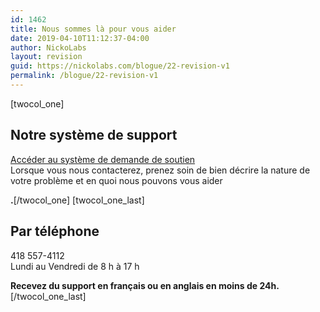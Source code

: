 ```yaml
---
id: 1462
title: Nous sommes là pour vous aider
date: 2019-04-10T11:12:37-04:00
author: NickoLabs
layout: revision
guid: https://nickolabs.com/blogue/22-revision-v1
permalink: /blogue/22-revision-v1
---
```

[twocol_one]

## Notre système de support

<div class='et-box et-info'>
  <div class='et-box-content'>
    <a title="Demande de soutien" href="http://www.nickolabs.com/billing/submitticket.php">Accéder au système de demande de soutien</a>
  </div>
</div>Lorsque vous nous contacterez, prenez soin de bien décrire la nature de votre problème et en quoi nous pouvons vous aider

**.**\[/twocol\_one\] \[twocol\_one_last\]

## Par téléphone

<div class='et-box et-info'>
  <div class='et-box-content'>
    418 557-4112
  </div>
</div>Lundi au Vendredi de 8 h à 17 h

**Recevez du support en français ou en anglais en moins de 24h.**  
[/twocol\_one\_last]